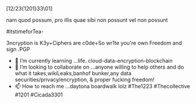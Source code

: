 [12/23{1201}33\01] 

nam quod possum, pro illis quae sibi non possunt vel non possunt
 
 #itstimeforTea-
 
  3ncryption is K3y+Ciphers are c0de+So wr1te you're own Freedom and sign .PGP 
 - 🌱 I’m currently learning ...life. cloud-data-encryption-blockchain 
- 💞️ I’m looking to collaborate on ...anyone willing to help others and do what it takes,wikiLeaks,banhof bunker,any data securities/privacy/encryption, & proper fucking freedom! 
- 📫 How to reach me ...daytona boardwalk lolz 
 #The1223 #Thecollective #1201 #Cicada3301

<!--
**graffwritter/graffwritter** is a ✨ _special_ ✨ repository because its `README.md` (this file) appears on your GitHub profile.

Here are some ideas to get you started:

- 🔭 I’m currently working on ...
- 🌱 I’m currently learning ...
- 👯 I’m looking to collaborate on ...
- 🤔 I’m looking for help with ...
- 💬 Ask me about ...
- 📫 How to reach me: ...
- 😄 Pronouns: ...
- ⚡ Fun fact: ...
-->
